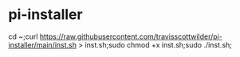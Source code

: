 # pi-installer





cd ~;curl https://raw.githubusercontent.com/travisscottwilder/pi-installer/main/inst.sh > inst.sh;sudo chmod +x inst.sh;sudo ./inst.sh;

